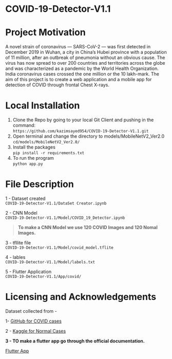 # COVID-19-Detector-V1.1

# Project Motivation

A novel strain of coronavirus — SARS-CoV-2 — was first detected in December 2019 in Wuhan, a city in China’s Hubei province with a population of 11 million, after an outbreak of pneumonia without an obvious cause. The virus has now spread to over 200 countries and territories across the globe and was characterized as a pandemic by the World Health Organization. India coronavirus cases crossed the one million or the 10 lakh-mark. 
The aim of this project is to create a web application and a mobile app for detection of COVID through frontal Chest X-rays.

# Local Installation 
1. Clone the Repo by going to your local Git Client and pushing in the command:</br>
`https://github.com/kazimsayed954/COVID-19-Detector-V1.1.git`
2. Open terminal and change the directory to models/MobileNetV2_Ver2.0 <br>
`cd/models/MobileNetV2_Ver2.0/`
3. Install the packages <br>
`pip install -r requirements.txt`
4. To run the program <br>
`python app.py`

# File Description

1 - Dataset created <br>
`COVID-19-Detector-V1.1/DataSet Creator.ipynb
`

2 - CNN Model <br>
`COVID-19-Detector-V1.1/Model/COVID_19_Detector.ipynb
`

> **To make a CNN Model we use 120 COVID Images and 120 Nomal Images.**


3 - tfllite file <br>
`COVID-19-Detector-V1.1/Model/covid_model.tflite
`

4 - lables <br>
`COVID-19-Detector-V1.1/Model/labels.txt
`

5 - Flutter Application <br>
`COVID-19-Detector-V1.1/App/covid/
`

# Licensing and Acknowledgements

Dataset collected from -

1- [GitHub for COVID cases](https://github.com/ieee8023/covid-chestxray-dataset)

2 - [Kaggle for Normal Cases](https://www.kaggle.com/paultimothymooney/chest-xray-pneumonia)

**3 - TO make a flutter app go through the official documentation.**

[Flutter App](https://flutter.dev/docs/get-started/install)
